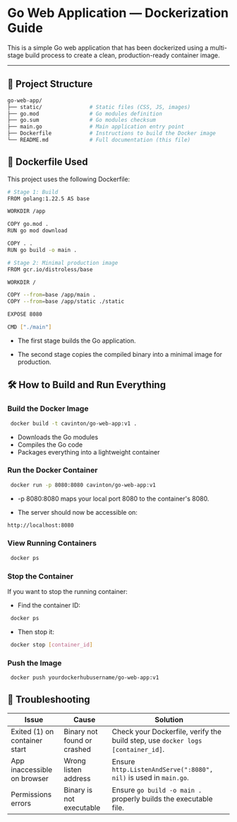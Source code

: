 # Go Web Application — Dockerization Guide

This is a simple Go web application that has been dockerized using a multi-stage build process to create a clean, production-ready container image.

---

## 📁 Project Structure

```bash
go-web-app/
├── static/               # Static files (CSS, JS, images)
├── go.mod                # Go modules definition
├── go.sum                # Go modules checksum
├── main.go               # Main application entry point
├── Dockerfile            # Instructions to build the Docker image
└── README.md             # Full documentation (this file)
```

## 📜 Dockerfile Used

This project uses the following Dockerfile:

```bash
# Stage 1: Build
FROM golang:1.22.5 AS base

WORKDIR /app

COPY go.mod .
RUN go mod download

COPY . .
RUN go build -o main .

# Stage 2: Minimal production image
FROM gcr.io/distroless/base

WORKDIR /

COPY --from=base /app/main .
COPY --from=base /app/static ./static

EXPOSE 8080

CMD ["./main"]
```

- The first stage builds the Go application.

- The second stage copies the compiled binary into a minimal image for production.

## 🛠 How to Build and Run Everything

### Build the Docker Image

```bash
 docker build -t cavinton/go-web-app:v1 .
```

- Downloads the Go modules
- Compiles the Go code
- Packages everything into a lightweight container

### Run the Docker Container

```bash
 docker run -p 8080:8080 cavinton/go-web-app:v1
```

- -p 8080:8080 maps your local port 8080 to the container's 8080.

- The server should now be accessible on:

```bash
http://localhost:8080
```

### View Running Containers

```bash
 docker ps
```

### Stop the Container

If you want to stop the running container:

- Find the container ID:

```bash
 docker ps
```

- Then stop it:

```bash
 docker stop [container_id]
```

### Push the Image

```bash
 docker push yourdockerhubusername/go-web-app:v1
```

## 🐾 Troubleshooting

| Issue                         | Cause                       | Solution                                                                        |
| ----------------------------- | --------------------------- | ------------------------------------------------------------------------------- |
| Exited (1) on container start | Binary not found or crashed | Check your Dockerfile, verify the build step, use `docker logs [container_id]`. |
| App inaccessible on browser   | Wrong listen address        | Ensure `http.ListenAndServe(":8080", nil)` is used in `main.go`.                |
| Permissions errors            | Binary is not executable    | Ensure `go build -o main .` properly builds the executable file.                |
